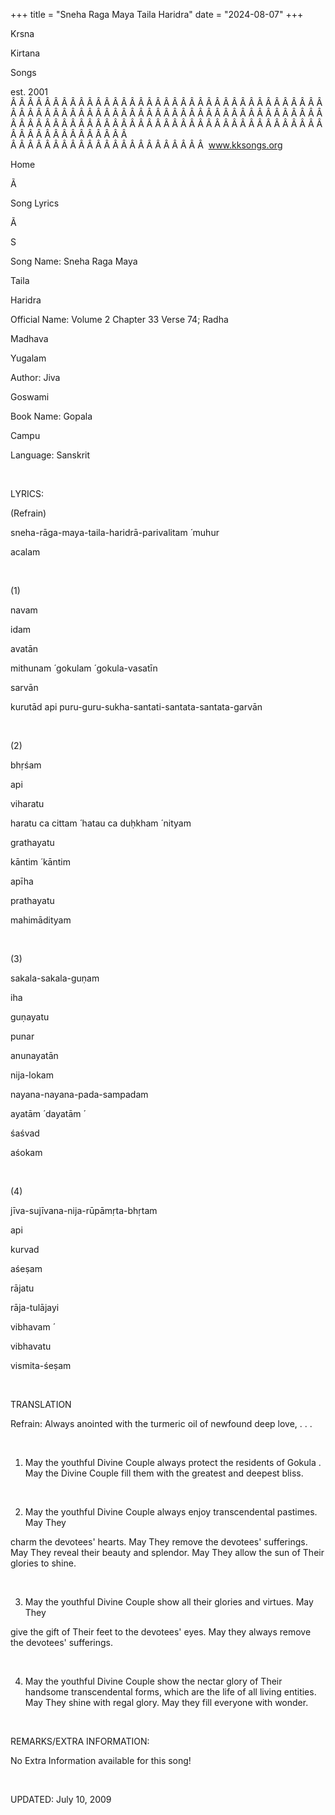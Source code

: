 +++ 
title = "Sneha Raga Maya Taila Haridra"
date = "2024-08-07"
+++

Krsna
 
Kirtana
 
Songs

est. 2001
Â Â Â Â Â Â Â Â Â Â Â Â Â Â Â Â Â Â Â Â Â Â Â Â Â Â Â Â Â Â Â Â Â Â Â Â Â Â Â Â Â Â Â Â Â Â Â Â Â Â Â Â Â Â Â Â Â Â Â Â Â Â Â Â Â Â Â Â Â Â Â Â Â Â Â Â Â Â Â Â Â Â Â Â Â Â Â Â Â Â Â Â Â Â Â Â Â Â Â Â Â Â Â Â Â Â Â Â Â Â Â Â Â Â Â Â Â Â Â Â Â Â Â Â Â  
Â Â Â Â Â Â Â Â Â Â Â Â Â Â Â Â Â Â Â Â Â Â Â  
www.kksongs.org








Home


Ã 
 
Song Lyrics
 
Ã 
 
S


Song Name: 
Sneha
 Raga Maya

Taila
 
Haridra


Official Name: Volume 2 Chapter 33 Verse 74; 
Radha
 
Madhava
 
Yugalam


Author: 
Jiva
 
Goswami


Book Name: 
Gopala


Campu


Language: 
Sanskrit


 


LYRICS:


(Refrain)


sneha-rāga-maya-taila-haridrā-parivalitam
́ 
muhur
 
acalam


 


(1)


navam
 
idam
 
avatān
 
mithunam
́ 
gokulam
́ 
gokula-vasatīn
 
sarvān


kurutād api puru-guru-sukha-santati-santata-santata-garvān


 


(2)


bhṛśam


api
 
viharatu
 
haratu
 ca 
cittam
́ 
hatau
 ca 
duḥkham
́ 
nityam


grathayatu
 
kāntim
́ 
kāntim
 
apīha
 
prathayatu
 
mahimādityam


 


(3)


sakala-sakala-guṇam
 
iha
 
guṇayatu


punar
 
anunayatān
 
nija-lokam


nayana-nayana-pada-sampadam
 
ayatām
́ 
dayatām
́

śaśvad
 
aśokam


 


(4)


jīva-sujīvana-nija-rūpāmṛta-bhṛtam
 
api
 
kurvad


aśeṣam


rājatu
 
rāja-tulājayi
 
vibhavam
́

vibhavatu
 
vismita-śeṣam


 


TRANSLATION


Refrain: Always anointed
with the turmeric oil of newfound deep 
love, . . .


 


1) May the youthful Divine
Couple always protect the residents of 
Gokula
. May
the Divine Couple fill them with the greatest and deepest 
bliss.


 


2) May the youthful Divine
Couple always enjoy transcendental pastimes. May 
They

charm the devotees' hearts. May 
They
 remove the
devotees' sufferings. May 
They
 reveal their beauty and
splendor. May 
They
 allow the sun of Their glories to
shine.


 


3) May the youthful Divine
Couple show all their glories and virtues. May 
They

give the gift of Their feet to the devotees' eyes. May they always remove the
devotees' 
sufferings.


 


4) May the youthful Divine
Couple show the nectar glory of 
Their
 handsome
transcendental forms, which are the life of all living entities. May 
They
 shine with regal glory. May they fill everyone with 
wonder.


 


REMARKS/EXTRA INFORMATION:


No
Extra Information available for this song!


 


UPDATED:
 July 10, 2009